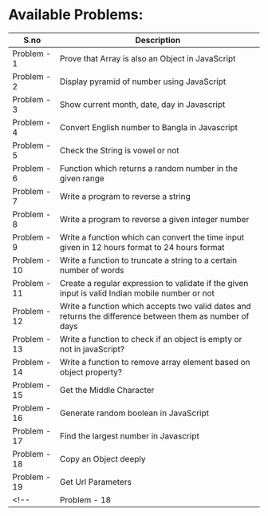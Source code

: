# Available Problems:

| S.no  | Description  |
| ------------ | ------------ |
| Problem - 1  |  Prove that Array is also an Object in JavaScript |
| Problem - 2  | Display pyramid of number using JavaScript  |
| Problem - 3  | Show current month, date, day in Javascript  |
| Problem - 4  | Convert English number to Bangla in Javascript  |
| Problem - 5  | Check the String is vowel or not  |
| Problem - 6  | Function which returns a random number in the given range  |
| Problem - 7  | Write a program to reverse a string  |
| Problem - 8  | Write a program to reverse a given integer number  |
| Problem - 9  | Write a function which can convert the time input given in 12 hours format to 24 hours format  |
| Problem - 10  | Write a function to truncate a string to a certain number of words  |
| Problem - 11  | Create a regular expression to validate if the given input is valid Indian mobile number or not  |
| Problem - 12  | Write a function which accepts two valid dates and returns the difference between them as number of days  |
| Problem - 13  | Write a function to check if an object is empty or not in javaScript?  |
| Problem - 14  | Write a function to remove array element based on object property?  |
| Problem - 15  | Get the Middle Character  |
| Problem - 16  | Generate  random boolean in JavaScript  |
| Problem - 17  | Find the largest number in Javascript  |
| Problem - 18  | Copy an Object deeply  |
| Problem - 19  | Get Url Parameters  |
<!-- | Problem - 18  |   | -->
